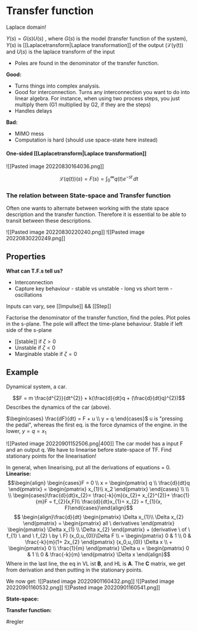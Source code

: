 # Transfer function
Laplace domain!

$Y(s) = G(s)U(s)$ , 
where $G(s)$ is the model (transfer function of the system), $Y(s)$ is [[Laplacetransform|Laplace transformation]] of the output ($\mathcal{L}$(y(t)) and $U(s)$ is the laplace transform of the input 

- Poles are found in the denominator of the transfer function. 

**Good:**
- Turns things into complex analysis.
- Good for interconnection. Turns any interconnection you want to do into linear algebra. For instance, when using two process steps, you just multiply them (G1 multiplied by G2, if they are the steps)
- Handles delays

**Bad:**
- MIMO mess
- Computation is hard (should use space-state here instead)

#### One-sided [[Laplacetransform|Laplace transformation]]
![[Pasted image 20220830164036.png]]

$$\mathcal{L}(q(t))(s) = F(s) = \int_{0}^{\infty} q(t)e^{-st} \, dt$$


### The relation between State-space and Transfer function
Often one wants to alternate between working with the state space description and the transfer function. Therefore it is essential to be able to transit between these descriptions.

![[Pasted image 20220830220240.png]]
![[Pasted image 20220830220249.png]]

## Properties
**What can T.F.s tell us?**
- Interconnection
- Capture key behaviour
		- stable vs unstable
		- long vs short term
		- oscillations

Inputs can vary, see [[Impulse]] && [[Step]]


Factorise the denominator of the transfer function, find the poles. Plot poles in the s-plane. The pole will affect the time-plane behaviour. 
Stable if left side of the s-plane

- [[stable]] if $\zeta > 0$
- Unstable if $\zeta < 0$
- Marginable stable if $\zeta = 0$

## Example

Dynamical system, a car. 

$$F = m \frac{d^{2}}{dt^{2}} + k(\frac{d}{dt}q + (\frac{d}{dt}q)^{2})$$
Describes the dynamics of the car (above).

$\begin{cases} \frac{dF}{dt} = F + u \\ y = q \end{cases}$
u is "pressing the pedal", whereas the first eq. is the force dynamics of the engine.
in the lower, $y = q = x_{1}$

![[Pasted image 20220901152506.png|400]]
The car model has a input F and an output q.
We have to linearise before state-space of TF. Find stationary points for the linearisation!

In general, when linearising, put all the derivations of equations = 0.
**Linearise:**
$$\begin{align} \begin{cases}F = 0 \\ x = \begin{pmatrix} q \\ \frac{d}{dt}q \end{pmatrix} = \begin{pmatrix} x_{1}\\ x_2 \end{pmatrix} \end{cases} \\ \\ \\ \begin{cases}\frac{d}{dt}x_{2}= \frac{-k}{m}(x_{2}+ x_{2}^{2)}+ \frac{1}{m}F = f_{2}(x,F)\\ \frac{d}{dt}x_{1}= x_{2} = f_{1}(x, F)\end{cases}\end{align}$$
$$ \begin{align}\frac{d}{dt} \begin{pmatrix} \Delta x_{1}\\ \Delta x_{2} \end{pmatrix} = \begin{pmatrix} all \ derivatives \end{pmatrix} \begin{pmatrix} \Delta x_{1} \\ \Delta x_{2} \end{pmatrix} + (derivative \ of \ f_{1} \ and \ f_{2} \ by \ F) (x_0,u_{0)}\Delta F \\ = \begin{pmatrix} 0 & 1 \\ 0 & \frac{-k}{m}(1+ 2x_{2} \end{pmatrix} (x_0,u_{0)} \Delta x \\ + \begin{pmatrix} 0 \\ \frac{1}{m} \end{pmatrix} \Delta u = \begin{pmatrix} 0 & 1 \\ 0 & \frac{-k}{m} \end{pmatrix} \Delta x \end{align}$$
Where in the last line, the eq in VL ist **B**, and HL is **A**. 
The **C** matrix, we get from derivation and then putting in the stationary points.

We now get:
![[Pasted image 20220901160432.png]]
![[Pasted image 20220901160532.png]]
![[Pasted image 20220901160541.png]]

**State-space:**


**Transfer function:**



#regler